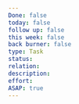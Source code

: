```yaml
---
Done: false
today: false
follow up: false
this week: false
back burner: false
type: Task
status:
relation:
description:
effort:
ASAP: true
---
```

